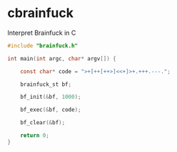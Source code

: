 # cbrainfuck
Interpret Brainfuck in C

```c
#include "brainfuck.h"

int main(int argc, char* argv[]) {

	const char* code = ">+[++[++>]<<+]>+.+++.---.";

	brainfuck_st bf;

	bf_init(&bf, 1000);

	bf_exec(&bf, code);

	bf_clear(&bf);

	return 0;
}
```

